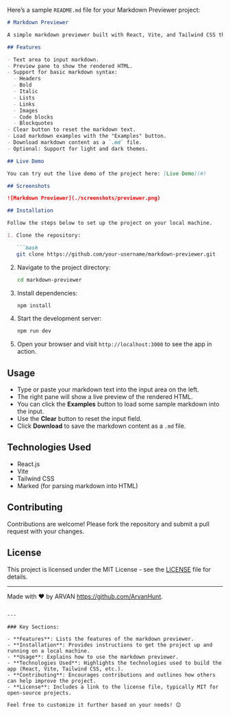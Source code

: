 Here’s a sample `README.md` file for your Markdown Previewer project:

```markdown
# Markdown Previewer

A simple markdown previewer built with React, Vite, and Tailwind CSS that allows users to write markdown and see the rendered HTML in real time.

## Features

- Text area to input markdown.
- Preview pane to show the rendered HTML.
- Support for basic markdown syntax:
  - Headers
  - Bold
  - Italic
  - Lists
  - Links
  - Images
  - Code blocks
  - Blockquotes
- Clear button to reset the markdown text.
- Load markdown examples with the "Examples" button.
- Download markdown content as a `.md` file.
- Optional: Support for light and dark themes.

## Live Demo

You can try out the live demo of the project here: [Live Demo](#)

## Screenshots

![Markdown Previewer](./screenshots/previewer.png)

## Installation

Follow the steps below to set up the project on your local machine.

1. Clone the repository:

   ```bash
   git clone https://github.com/your-username/markdown-previewer.git
   ```

2. Navigate to the project directory:

   ```bash
   cd markdown-previewer
   ```

3. Install dependencies:

   ```bash
   npm install
   ```

4. Start the development server:

   ```bash
   npm run dev
   ```

5. Open your browser and visit `http://localhost:3000` to see the app in action.

## Usage

- Type or paste your markdown text into the input area on the left.
- The right pane will show a live preview of the rendered HTML.
- You can click the **Examples** button to load some sample markdown into the input.
- Use the **Clear** button to reset the input field.
- Click **Download** to save the markdown content as a `.md` file.

## Technologies Used

- React.js
- Vite
- Tailwind CSS
- Marked (for parsing markdown into HTML)

## Contributing

Contributions are welcome! Please fork the repository and submit a pull request with your changes.

## License

This project is licensed under the MIT License - see the [LICENSE](LICENSE) file for details.

---

Made with ❤️ by ARVAN https://github.com/ArvanHunt.
```

---

### Key Sections:

- **Features**: Lists the features of the markdown previewer.
- **Installation**: Provides instructions to get the project up and running on a local machine.
- **Usage**: Explains how to use the markdown previewer.
- **Technologies Used**: Highlights the technologies used to build the app (React, Vite, Tailwind CSS, etc.).
- **Contributing**: Encourages contributions and outlines how others can help improve the project.
- **License**: Includes a link to the license file, typically MIT for open-source projects.

Feel free to customize it further based on your needs! 😊

